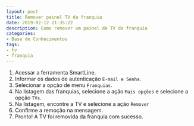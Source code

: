 ```yaml
---
layout: post
title: Remover painel TV da franquia
date: 2019-02-12 21:35:22
description: Como remover um painel de TV da franquia
categories: 
- Base de Conhecimentos
tags:
- tv 
- franquia
---
```


<!-- # Remover TV (Painel) da franquia -->

1. Acessar a ferramenta SmartLine.
2. Informar os dados de autenticação `E-mail e Senha`.
3. Selecionar a opção de menu `Franquias`.
4. Na listagem das franquias, selecione a ação `Mais opções` e selecione a opção `TVs`.
5. Na listagem, encontre a TV e selecione a ação `Remover`
6. Confirme a remoção na mensagem.
7. Pronto! A TV foi removida da franquia com sucesso.
